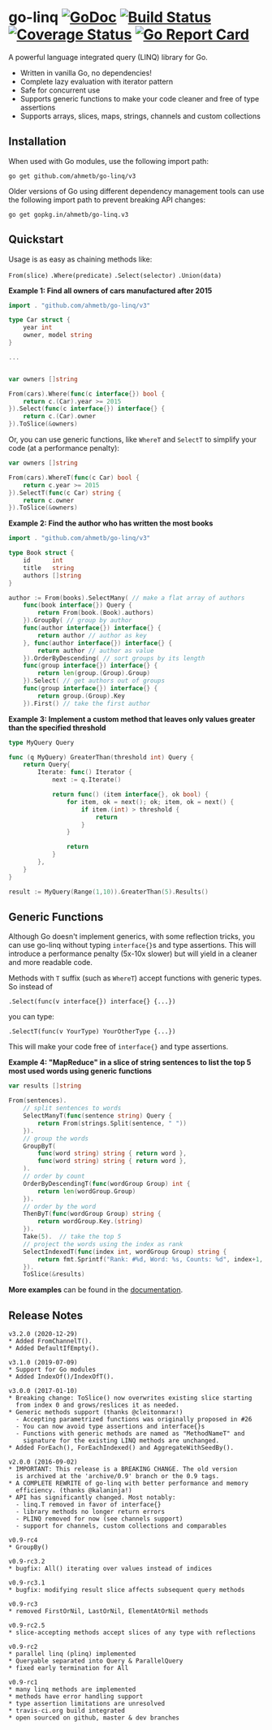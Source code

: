 # go-linq [![GoDoc](https://godoc.org/github.com/ahmetb/go-linq?status.svg)](https://godoc.org/github.com/ahmetb/go-linq) [![Build Status](https://travis-ci.org/ahmetb/go-linq.svg?branch=master)](https://travis-ci.org/ahmetb/go-linq) [![Coverage Status](https://coveralls.io/repos/github/ahmetb/go-linq/badge.svg?branch=master)](https://coveralls.io/github/ahmetb/go-linq?branch=master) [![Go Report Card](https://goreportcard.com/badge/github.com/ahmetb/go-linq)](https://goreportcard.com/report/github.com/ahmetb/go-linq)

A powerful language integrated query (LINQ) library for Go.

* Written in vanilla Go, no dependencies!
* Complete lazy evaluation with iterator pattern
* Safe for concurrent use
* Supports generic functions to make your code cleaner and free of type assertions
* Supports arrays, slices, maps, strings, channels and custom collections

## Installation

When used with Go modules, use the following import path:

    go get github.com/ahmetb/go-linq/v3

Older versions of Go using different dependency management tools can use the
following import path to prevent breaking API changes:

    go get gopkg.in/ahmetb/go-linq.v3

## Quickstart

Usage is as easy as chaining methods like:

`From(slice)` `.Where(predicate)` `.Select(selector)` `.Union(data)`

**Example 1: Find all owners of cars manufactured after 2015**

```go
import . "github.com/ahmetb/go-linq/v3"

type Car struct {
    year int
    owner, model string
}

...


var owners []string

From(cars).Where(func(c interface{}) bool {
	return c.(Car).year >= 2015
}).Select(func(c interface{}) interface{} {
	return c.(Car).owner
}).ToSlice(&owners)
```

Or, you can use generic functions, like `WhereT` and `SelectT` to simplify your code
(at a performance penalty):

```go
var owners []string

From(cars).WhereT(func(c Car) bool {
	return c.year >= 2015
}).SelectT(func(c Car) string {
	return c.owner
}).ToSlice(&owners)
```

**Example 2: Find the author who has written the most books**

```go
import . "github.com/ahmetb/go-linq/v3"

type Book struct {
	id      int
	title   string
	authors []string
}

author := From(books).SelectMany( // make a flat array of authors
	func(book interface{}) Query {
		return From(book.(Book).authors)
	}).GroupBy( // group by author
	func(author interface{}) interface{} {
		return author // author as key
	}, func(author interface{}) interface{} {
		return author // author as value
	}).OrderByDescending( // sort groups by its length
	func(group interface{}) interface{} {
		return len(group.(Group).Group)
	}).Select( // get authors out of groups
	func(group interface{}) interface{} {
		return group.(Group).Key
	}).First() // take the first author
```

**Example 3: Implement a custom method that leaves only values greater than the specified threshold**

```go
type MyQuery Query

func (q MyQuery) GreaterThan(threshold int) Query {
	return Query{
		Iterate: func() Iterator {
			next := q.Iterate()

			return func() (item interface{}, ok bool) {
				for item, ok = next(); ok; item, ok = next() {
					if item.(int) > threshold {
						return
					}
				}

				return
			}
		},
	}
}

result := MyQuery(Range(1,10)).GreaterThan(5).Results()
```

## Generic Functions

Although Go doesn't implement generics, with some reflection tricks, you can use go-linq without
typing `interface{}`s and type assertions. This will introduce a performance penalty (5x-10x slower)
but will yield in a cleaner and more readable code.

Methods with `T` suffix (such as `WhereT`) accept functions with generic types. So instead of

    .Select(func(v interface{}) interface{} {...})

you can type:

    .SelectT(func(v YourType) YourOtherType {...})

This will make your code free of `interface{}` and type assertions.

**Example 4: "MapReduce" in a slice of string sentences to list the top 5 most used words using generic functions**

```go
var results []string

From(sentences).
	// split sentences to words
	SelectManyT(func(sentence string) Query {
		return From(strings.Split(sentence, " "))
	}).
	// group the words
	GroupByT(
		func(word string) string { return word },
		func(word string) string { return word },
	).
	// order by count
	OrderByDescendingT(func(wordGroup Group) int {
		return len(wordGroup.Group)
	}).
	// order by the word
	ThenByT(func(wordGroup Group) string {
		return wordGroup.Key.(string)
	}).
	Take(5).  // take the top 5
	// project the words using the index as rank
	SelectIndexedT(func(index int, wordGroup Group) string {
		return fmt.Sprintf("Rank: #%d, Word: %s, Counts: %d", index+1, wordGroup.Key, len(wordGroup.Group))
	}).
	ToSlice(&results)
```

**More examples** can be found in the [documentation](https://godoc.org/github.com/ahmetb/go-linq).

## Release Notes

```text
v3.2.0 (2020-12-29)
* Added FromChannelT().
* Added DefaultIfEmpty().

v3.1.0 (2019-07-09)
* Support for Go modules
* Added IndexOf()/IndexOfT().

v3.0.0 (2017-01-10)
* Breaking change: ToSlice() now overwrites existing slice starting
  from index 0 and grows/reslices it as needed.
* Generic methods support (thanks @cleitonmarx!)
  - Accepting parametrized functions was originally proposed in #26
  - You can now avoid type assertions and interface{}s
  - Functions with generic methods are named as "MethodNameT" and
    signature for the existing LINQ methods are unchanged.
* Added ForEach(), ForEachIndexed() and AggregateWithSeedBy().

v2.0.0 (2016-09-02)
* IMPORTANT: This release is a BREAKING CHANGE. The old version
  is archived at the 'archive/0.9' branch or the 0.9 tags.
* A COMPLETE REWRITE of go-linq with better performance and memory
  efficiency. (thanks @kalaninja!)
* API has significantly changed. Most notably:
  - linq.T removed in favor of interface{}
  - library methods no longer return errors
  - PLINQ removed for now (see channels support)
  - support for channels, custom collections and comparables

v0.9-rc4
* GroupBy()

v0.9-rc3.2
* bugfix: All() iterating over values instead of indices

v0.9-rc3.1
* bugfix: modifying result slice affects subsequent query methods

v0.9-rc3
* removed FirstOrNil, LastOrNil, ElementAtOrNil methods

v0.9-rc2.5
* slice-accepting methods accept slices of any type with reflections

v0.9-rc2
* parallel linq (plinq) implemented
* Queryable separated into Query & ParallelQuery
* fixed early termination for All

v0.9-rc1
* many linq methods are implemented
* methods have error handling support
* type assertion limitations are unresolved
* travis-ci.org build integrated
* open sourced on github, master & dev branches
```
